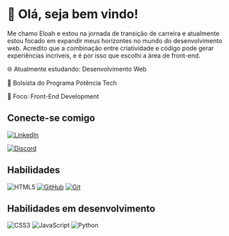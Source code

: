 # 👋 Olá, seja bem vindo!

Me chamo Eloah e estou na jornada de transição de carreira e atualmente estou focado em expandir meus horizontes no mundo do desenvolvimento web.
Acredito que a combinação entre criatividade e código pode gerar experiências incríveis, e é por isso que escolhi a área de front-end. 

🌐 Atualmente estudando: Desenvolvimento Web

🌟 Bolsista do Programa Potência Tech

🎯 Foco: Front-End Development

## Conecte-se comigo

[![LinkedIn](https://img.shields.io/badge/LinkedIn-000?style=for-the-badge&logo=linkedin&logoColor=0E76A8)](https://www.linkedin.com/in/eloah-mesquita/)

[![Discord](https://img.shields.io/badge/Discord-000?style=for-the-badge&logo=discord)](https://www.discord.com/in/eloahmesquita/)

## Habilidades

![HTML5](https://img.shields.io/badge/HTML5-000?style=for-the-badge&logo=html5)
[![GitHub](https://img.shields.io/badge/GitHub-000?style=for-the-badge&logo=github&logoColor=fff)](https://docs.github.com/pt)
[![Git](https://img.shields.io/badge/Git-000?style=for-the-badge&logo=git&logoColor=fff)](https://git-scm.com/doc)

## Habilidades em desenvolvimento

![CSS3](https://img.shields.io/badge/CSS3-000?style=for-the-badge&logo=css3&logoColor=264CE4) ![JavaScript](https://img.shields.io/badge/JavaScript-000?style=for-the-badge&logo=javascript) ![Python](https://img.shields.io/badge/Python-000?style=for-the-badge&logo=python)
